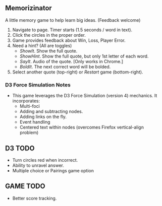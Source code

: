 ## Memorizinator
A little memory game to help learn big ideas. (Feedback welcome)

1. Navigate to page. Timer starts (1.5 seconds / word in text).
2. Click the circles in the proper order.
3. Game provides feedback about Win, Loss, Player Error.
4. Need a hint? (All are toggles)
   * _ShowIt_. Show the full quote.
   * _ShowHint_. Show the full quote, but only 1st letter of each word.
   * _SayIt_. Audio of the quote. [Only works in Chrome.]
   * _BoldIt_. The next correct word will be bolded.
5. Select another quote (top-right) or _Restart_ game (bottom-right).


### D3 Force Simulation Notes
* This game leverages the D3 Force Simulation (version 4) mechanics.  It incorporates:
  * Multi-foci
  * Adding and subtracting nodes.
  * Adding links on the fly.
  * Event handling
  * Centered text within nodes (overcomes Firefox vertical-align problem)

  
## D3 TODO
* Turn circles red when incorrect.
* Ability to unravel answer.
* Multiple choice or Pairings game option

## GAME TODO
* Better score tracking.
